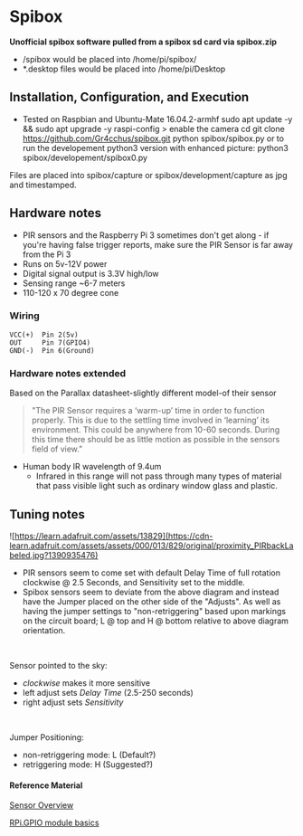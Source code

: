 # Spibox
<b>Unofficial spibox software pulled from a spibox sd card via spibox.zip</b> <br />
* /spibox would be placed into /home/pi/spibox/ 
* *.desktop files would be placed into /home/pi/Desktop

## Installation, Configuration, and Execution
* Tested on Raspbian and Ubuntu-Mate 16.04.2-armhf
sudo apt update -y && sudo apt upgrade -y
raspi-config > enable the camera
cd
git clone https://github.com/Gr4cchus/spibox.git
python spibox/spibox.py
or to run the developement python3 version with enhanced picture: python3 spibox/developement/spibox0.py

Files are placed into spibox/capture or spibox/development/capture as jpg and timestamped.

## Hardware notes
* PIR sensors and the Raspberry Pi 3 sometimes don't get along - if you're having false trigger reports, make sure the PIR Sensor is far away from the Pi 3
* Runs on 5v-12V power
* Digital signal output is 3.3V high/low
* Sensing range ~6-7 meters
* 110-120 x 70 degree cone
### Wiring
    VCC(+)  Pin 2(5v)
    OUT     Pin 7(GPIO4)
    GND(-)  Pin 6(Ground)
### Hardware notes extended
Based on the Parallax datasheet-slightly different model-of their sensor<br/>
>"The PIR Sensor requires a ‘warm-up’ time in order to function properly.  This is due to the settling time 
involved  in  ‘learning’  its  environment.    This  could  be  anywhere  from  10-60  seconds.    During  this  time 
there should be as little motion as possible in the sensors field of view."
* Human body IR wavelength of 9.4um
    *  Infrared in this range will not pass through many types of material that pass visible light such as ordinary window glass and plastic.
## Tuning notes
![https://learn.adafruit.com/assets/13829](https://cdn-learn.adafruit.com/assets/assets/000/013/829/original/proximity_PIRbackLabeled.jpg?1390935476)<br/>
* PIR sensors seem to come set with default Delay Time of full rotation clockwise @ 2.5 Seconds, and Sensitivity set to the middle.
* Spibox sensors seem to deviate from the above diagram and instead have the Jumper placed on the other side of the "Adjusts". As well as having the jumper settings to "non-retriggering" based upon markings on the circuit board; L @ top and H @ bottom relative to above diagram orientation.
<br/>

Sensor pointed to the sky:
* *clockwise* makes it more sensitive
* left adjust sets *Delay Time* (2.5-250 seconds)
* right adjust sets *Sensitivity*
<br/>

Jumper Positioning:
* non-retriggering mode: L (Default?)
* retriggering mode: H (Suggested?)
 
#### Reference Material
[Sensor Overview](https://learn.adafruit.com/pir-passive-infrared-proximity-motion-sensor?view=all)

[RPi.GPIO module basics](https://sourceforge.net/p/raspberry-gpio-python/wiki/BasicUsage/)
